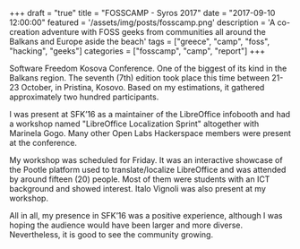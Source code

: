 +++
draft = "true"
title = "FOSSCAMP - Syros 2017"
date = "2017-09-10 12:00:00"
featured = '/assets/img/posts/fosscamp.png'
description = 'A co-creation adventure with FOSS geeks from communities all around the Balkans and Europe aside the beach'
tags = ["greece", "camp", "foss", "hacking", "geeks"]
categories = ["fosscamp", "camp", "report"]
+++

Software Freedom Kosova Conference. One of the biggest of its kind in the Balkans region. The seventh (7th) edition took place this time between 21-23 October, in Pristina, Kosovo. Based on my estimations, it gathered approximately two hundred participants.

I was present at SFK’16 as a maintainer of the LibreOffice infobooth and had a workshop named "LibreOffice Localization Sprint" altogether with Marinela Gogo. Many other Open Labs Hackerspace members were present at the conference.

My workshop was scheduled for Friday. It was an interactive showcase of the Pootle platform used to translate/localize LibreOffice and was attended by around fifteen (20) people. Most of them were students with an ICT background and showed interest. Italo Vignoli was also present at my workshop.

All in all, my presence in SFK’16 was a positive experience, although I was hoping the audience would have been larger and more diverse. Nevertheless, it is good to see the community growing.
